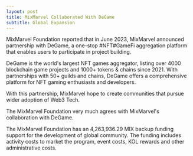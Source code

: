 ```yaml
---
layout: post
title: MixMarvel Collaborated With DeGame
subtitle: Global Expansion
---
```


MixMarvel Foundation reported that in June 2023, MixMarvel announced partnership with DeGame, a one-stop #NFT#GameFi aggregation platform that enables users to participate in project building.  

DeGame is the world's largest NFT games aggregator, listing over 4000 blockchain game projects and 1000+ tokens & chains since 2021. With partnerships with 50+ guilds and chains, DeGame offers a comprehensive platform for NFT gaming enthusiasts and developers.

With this partnership, MixMarvel hope to create communities that pursue wider adoption of Web3 Tech.

The MixMarvel Foundation very much agrees with MixMarvel's collaboration with DeGame.  

The MixMarvel Foundation has an 4,263,936.29 MIX backup funding support for the development of global community.  The funding includes activity costs to market the program, event costs, KOL rewards and other administrative costs. 
